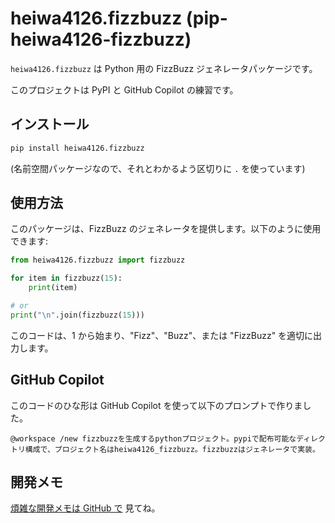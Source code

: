 # heiwa4126.fizzbuzz (pip-heiwa4126-fizzbuzz)

`heiwa4126.fizzbuzz` は Python 用の FizzBuzz ジェネレータパッケージです。

このプロジェクトは PyPI と GitHub Copilot の練習です。

## インストール

```sh
pip install heiwa4126.fizzbuzz
```

(名前空間パッケージなので、それとわかるよう区切りに `.` を使っています)

## 使用方法

このパッケージは、FizzBuzz のジェネレータを提供します。以下のように使用できます:

```python
from heiwa4126.fizzbuzz import fizzbuzz

for item in fizzbuzz(15):
    print(item)

# or
print("\n".join(fizzbuzz(15)))
```

このコードは、1 から始まり、"Fizz"、"Buzz"、または "FizzBuzz" を適切に出力します。

## GitHub Copilot

このコードのひな形は GitHub Copilot を使って以下のプロンプトで作りました。

```text
@workspace /new fizzbuzzを生成するpythonプロジェクト。pypiで配布可能なディレクトリ構成で、プロジェクト名はheiwa4126_fizzbuzz。fizzbuzzはジェネレータで実装。
```

## 開発メモ

[煩雑な開発メモは GitHub で](https://github.com/heiwa4126/pip-heiwa4126-fizzbuzz/blob/main/docs/development-note.md) 見てね。
